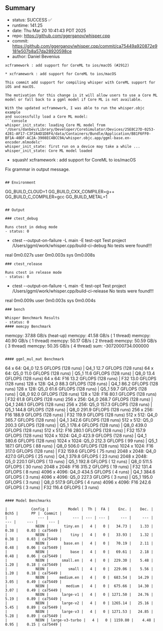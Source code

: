 ## Summary

- status:  SUCCESS ✅
- runtime: 141.25
- date:    Thu Mar 20 10:41:43 PDT 2025
- repo:    https://github.com/ggerganov/whisper.cpp
- commit:  https://github.com/ggerganov/whisper.cpp/commit/ca75449a920872e9181e507b8a57da28920598ce
- author:  Daniel Bevenius
```
xcframework : add support for CoreML to ios/macOS (#2912)

* xcframework : add support for CoreML to ios/macOS

This commit add support for compiling whisper with CoreML support for
iOS and macOS.

The motivation for this change is it will allow users to use a Core ML
model or fall back to a ggml model if Core ML is not available.

With the updated xcframework, I was able to run the whisper.objc example
and successfully load a Core ML model:
```console
whisper_init_state: loading Core ML model from '/Users/danbev/Library/Developer/CoreSimulator/Devices/25E8C27D-0253-4281-AF17-C3F2A4D1D8F4/data/Containers/Bundle/Application/B81F6FF0-BF1A-40DF-AC2A-3908EC4BCC9A/whisper.objc.app/ggml-base.en-encoder.mlmodelc'
whisper_init_state: first run on a device may take a while ...
whisper_init_state: Core ML model loaded
```

* squash! xcframework : add support for CoreML to ios/macOS

Fix grammar in output message.
```

## Environment

```
GG_BUILD_CLOUD=1
GG_BUILD_CXX_COMPILER=g++
GG_BUILD_C_COMPILER=gcc
GG_BUILD_METAL=1
```

## Output

### ctest_debug

Runs ctest in debug mode
- status: 0
```
+ ctest --output-on-failure -L main -E test-opt
Test project /Users/ggml/work/whisper.cpp/build-ci-debug
No tests were found!!!

real	0m0.027s
user	0m0.003s
sys	0m0.008s
```
### ctest_release

Runs ctest in release mode
- status: 0
```
+ ctest --output-on-failure -L main -E test-opt
Test project /Users/ggml/work/whisper.cpp/build-ci-release
No tests were found!!!

real	0m0.009s
user	0m0.003s
sys	0m0.004s
```
### bench

Whisper Benchmark Results
- status: 0
#### memcpy Benchmark

```
memcpy:   37.88 GB/s (heat-up)
memcpy:   41.58 GB/s ( 1 thread)
memcpy:   40.90 GB/s ( 1 thread)
memcpy:   50.17 GB/s ( 2 thread)
memcpy:   50.59 GB/s ( 3 thread)
memcpy:   50.35 GB/s ( 4 thread)
sum:    -3072000734.000000
```

#### ggml_mul_mat Benchmark

```
  64 x   64: Q4_0    12.5 GFLOPS (128 runs) | Q4_1    12.7 GFLOPS (128 runs)
  64 x   64: Q5_0    11.0 GFLOPS (128 runs) | Q5_1    11.6 GFLOPS (128 runs) | Q8_0    13.4 GFLOPS (128 runs)
  64 x   64: F16     13.2 GFLOPS (128 runs) | F32     13.0 GFLOPS (128 runs)
 128 x  128: Q4_0    88.3 GFLOPS (128 runs) | Q4_1    86.2 GFLOPS (128 runs)
 128 x  128: Q5_0    61.6 GFLOPS (128 runs) | Q5_1    59.7 GFLOPS (128 runs) | Q8_0    92.0 GFLOPS (128 runs)
 128 x  128: F16     80.1 GFLOPS (128 runs) | F32     61.8 GFLOPS (128 runs)
 256 x  256: Q4_0   268.7 GFLOPS (128 runs) | Q4_1   246.1 GFLOPS (128 runs)
 256 x  256: Q5_0   157.3 GFLOPS (128 runs) | Q5_1   144.8 GFLOPS (128 runs) | Q8_0   291.9 GFLOPS (128 runs)
 256 x  256: F16    188.9 GFLOPS (128 runs) | F32    119.9 GFLOPS (128 runs)
 512 x  512: Q4_0   365.7 GFLOPS (128 runs) | Q4_1   342.6 GFLOPS (128 runs)
 512 x  512: Q5_0   200.3 GFLOPS (128 runs) | Q5_1   178.4 GFLOPS (128 runs) | Q8_0   439.0 GFLOPS (128 runs)
 512 x  512: F16    280.1 GFLOPS (128 runs) | F32    157.9 GFLOPS (128 runs)
1024 x 1024: Q4_0   423.9 GFLOPS (128 runs) | Q4_1   380.6 GFLOPS (128 runs)
1024 x 1024: Q5_0   212.3 GFLOPS ( 99 runs) | Q5_1   187.1 GFLOPS ( 88 runs) | Q8_0   506.0 GFLOPS (128 runs)
1024 x 1024: F16    317.0 GFLOPS (128 runs) | F32    159.6 GFLOPS ( 75 runs)
2048 x 2048: Q4_0   427.0 GFLOPS ( 25 runs) | Q4_1   379.8 GFLOPS ( 23 runs)
2048 x 2048: Q5_0   220.1 GFLOPS ( 13 runs) | Q5_1   192.8 GFLOPS ( 12 runs) | Q8_0   511.5 GFLOPS ( 30 runs)
2048 x 2048: F16    315.2 GFLOPS ( 19 runs) | F32    131.4 GFLOPS (  8 runs)
4096 x 4096: Q4_0   434.5 GFLOPS (  4 runs) | Q4_1   384.6 GFLOPS (  3 runs)
4096 x 4096: Q5_0   227.3 GFLOPS (  3 runs) | Q5_1   195.0 GFLOPS (  3 runs) | Q8_0   517.9 GFLOPS (  4 runs)
4096 x 4096: F16    242.6 GFLOPS (  3 runs) | F32    116.4 GFLOPS (  3 runs)
```

#### Model Benchmarks

|           Config |         Model |  Th |  FA |    Enc. |    Dec. |    Bch5 |      PP |  Commit |
|              --- |           --- | --- | --- |     --- |     --- |     --- |     --- |     --- |
|             NEON |       tiny.en |   4 |   0 |   34.73 |    1.33 |    0.38 |    0.03 | ca75449 |
|             NEON |          tiny |   4 |   0 |   33.93 |    1.32 |    0.38 |    0.03 | ca75449 |
|             NEON |       base.en |   4 |   0 |   70.19 |    2.11 |    0.48 |    0.06 | ca75449 |
|             NEON |          base |   4 |   0 |   69.61 |    2.18 |    0.48 |    0.06 | ca75449 |
|             NEON |      small.en |   4 |   0 |  229.30 |    5.48 |    1.20 |    0.18 | ca75449 |
|             NEON |         small |   4 |   0 |  229.06 |    5.56 |    1.20 |    0.18 | ca75449 |
|             NEON |     medium.en |   4 |   0 |  683.54 |   14.29 |    3.05 |    0.49 | ca75449 |
|             NEON |        medium |   4 |   0 |  675.66 |   14.30 |    3.07 |    0.49 | ca75449 |
|             NEON |      large-v1 |   4 |   0 | 1271.50 |   24.76 |    5.19 |    0.89 | ca75449 |
|             NEON |      large-v2 |   4 |   0 | 1265.14 |   25.16 |    5.45 |    0.89 | ca75449 |
|             NEON |      large-v3 |   4 |   0 | 1271.53 |   24.85 |    5.28 |    0.89 | ca75449 |
|             NEON | large-v3-turbo |   4 |   0 | 1159.80 |    4.48 |    0.95 |    0.15 | ca75449 |

